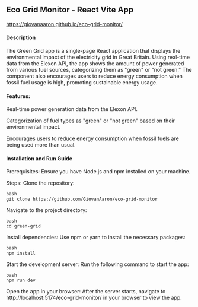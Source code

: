 ## Eco Grid Monitor - React Vite App

https://giovanaaron.github.io/eco-grid-monitor/

#### Description
The Green Grid app is a single-page React application that displays the environmental impact of the electricity grid in Great Britain. Using real-time data from the Elexon API, the app shows the amount of power generated from various fuel sources, categorizing them as "green" or "not green." The component also encourages users to reduce energy consumption when fossil fuel usage is high, promoting sustainable energy usage.

#### Features:
Real-time power generation data from the Elexon API.

Categorization of fuel types as "green" or "not green" based on their environmental impact.

Encourages users to reduce energy consumption when fossil fuels are being used more than usual.

#### Installation and Run Guide
Prerequisites:
Ensure you have Node.js and npm installed on your machine.

Steps:
Clone the repository:

```
bash
git clone https://github.com/GiovanAaron/eco-grid-monitor
```
Navigate to the project directory:

```
bash
cd green-grid
```
Install dependencies: Use npm or yarn to install the necessary packages:

```
bash
npm install
```

Start the development server: Run the following command to start the app:
```
bash
npm run dev

```
Open the app in your browser: After the server starts, navigate to http://localhost:5174/eco-grid-monitor/ in your browser to view the app.
